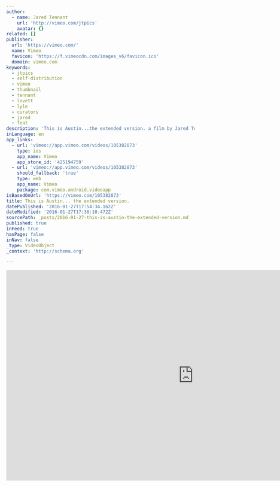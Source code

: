```yaml
---
author:
  - name: Jared Tennant
    url: 'http://vimeo.com/jtpics'
    avatar: {}
related: []
publisher:
  url: 'https://vimeo.com/'
  name: Vimeo
  favicon: 'https://f.vimeocdn.com/images_v6/favicon.ico'
  domain: vimeo.com
keywords:
  - jtpics
  - self-distribution
  - vimeo
  - thumbnail
  - tennant
  - lovett
  - lyle
  - curators
  - jared
  - feat
description: 'This is Austin...the extended version. a film by Jared Tennant www.JTpics.com Music: Pat Green - Girls From Texas (Feat. Lyle Lovett)'
inLanguage: en
app_links:
  - url: 'vimeo://app.vimeo.com/videos/105382873'
    type: ios
    app_name: Vimeo
    app_store_id: '425194759'
  - url: 'vimeo://app.vimeo.com/videos/105382873'
    should_fallback: 'true'
    type: web
    app_name: Vimeo
    package: com.vimeo.android.videoapp
isBasedOnUrl: 'https://vimeo.com/105382873'
title: This is Austin... the extended version.
datePublished: '2016-01-27T17:54:34.162Z'
dateModified: '2016-01-27T17:38:10.472Z'
sourcePath: _posts/2016-01-27-this-is-austin-the-extended-version.md
published: true
inFeed: true
hasPage: false
inNav: false
_type: VideoObject
_context: 'http://schema.org'

---
```

<iframe src="https://cdn.embedly.com/widgets/media.html?src=https%3A%2F%2Fplayer.vimeo.com%2Fvideo%2F105382873&amp;url=https%3A%2F%2Fvimeo.com%2F105382873&amp;image=http%3A%2F%2Fi.vimeocdn.com%2Fvideo%2F488179271_1280.jpg&amp;key=b7d04c9b404c499eba89ee7072e1c4f7&amp;type=text%2Fhtml&amp;schema=vimeo" width="1000" height="563" scrolling="no" frameborder="0" allowfullscreen="allowfullscreen" style=""></iframe>